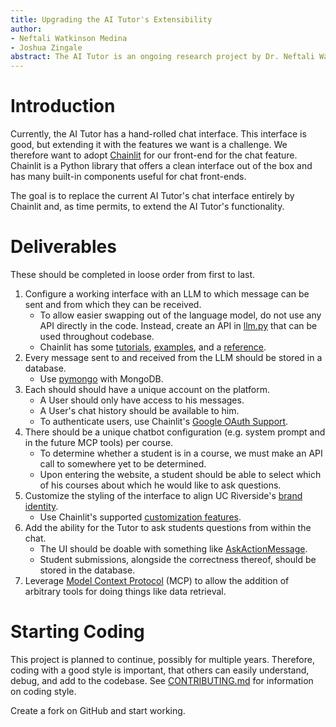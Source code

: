 ```yaml
---
title: Upgrading the AI Tutor's Extensibility
author:
- Neftali Watkinson Medina
- Joshua Zingale
abstract: The AI Tutor is an ongoing research project by Dr. Neftali Watkinson Medina with his Ph.D. student Joshua. In order to make easier the development of the AI Tutor, the current UI must be overhauled to prioritize future extensibility while minimizing complexity. This project seeks to migrate the current AI Tutor's functionality to Chainlit, an open-source Python library for creating Chatbot-like applications. The student will create a web interface for the AI Tutor using Chainlit, leveraging its component library. The student will also integrate with the AI Tutor's current authentication system and business logic to maintain state between this student-facing application and the existent instructor-facing application. As time permits, the student will also integrate embedded questions into the chat interface and the Model Context Protocol.
---
```


# Introduction

Currently, the AI Tutor has a hand-rolled chat interface. This interface is good, but extending it with the features we want is a challenge.
We therefore want to adopt [Chainlit](https://docs.chainlit.io/) for our front-end for the chat feature.
Chainlit is a Python library that offers a clean interface out of the box and has many built-in components useful for chat front-ends.

The goal is to replace the current AI Tutor's chat interface entirely by Chainlit and, as time permits, to extend the AI Tutor's functionality.

# Deliverables

These should be completed in loose order from first to last.

1. Configure a working interface with an LLM to which message can be sent and from which they can be received.
    - To allow easier swapping out of the language model, do not use any API directly in the code.
    Instead, create an API in [llm.py](/src/ucr_chatbot_interface/llm.py) that can be used throughout codebase.
    - Chainlit has some [tutorials](https://docs.chainlit.io/get-started/pure-python), [examples](https://docs.chainlit.io/examples/cookbook), and a [reference](https://docs.chainlit.io/api-reference/lifecycle-hooks/on-chat-start).
2. Every message sent to and received from the LLM should be stored in a database.
    - Use [pymongo](https://www.w3schools.com/python/python_mongodb_create_db.asp) with MongoDB.
3. Each should should have a unique account on the platform.
    - A User should only have access to his messages.
    - A User's chat history should be available to him.
    - To authenticate users, use Chainlit's [Google OAuth Support](https://docs.chainlit.io/authentication/oauth#google).
4. There should be a unique chatbot configuration (e.g. system prompt and in the future MCP tools) per course.
    - To determine whether a student is in a course, we must make an API call to somewhere yet to be determined.
    - Upon entering the website, a student should be able to select which of his courses about which he would like to ask questions. 
5. Customize the styling of the interface to align UC Riverside's [brand identity](https://brand.ucr.edu/).
    - Use Chainlit's supported [customization features](https://docs.chainlit.io/customisation/overview).
6. Add the ability for the Tutor to ask students questions from within the chat.
    - The UI should be doable with something like [AskActionMessage](https://docs.chainlit.io/api-reference/ask/ask-for-action).
    - Student submissions, alongside the correctness thereof, should be stored in the database.
7. Leverage [Model Context Protocol](https://modelcontextprotocol.io/docs/getting-started/intro) (MCP) to allow the addition of arbitrary tools for doing things like data retrieval.

# Starting Coding

This project is planned to continue, possibly for multiple years.
Therefore, coding with a good style is important, that others can easily understand, debug, and add to the codebase.
See [CONTRIBUTING.md](/CONTRIBUTING.md) for information on coding style.

Create a fork on GitHub and start working.